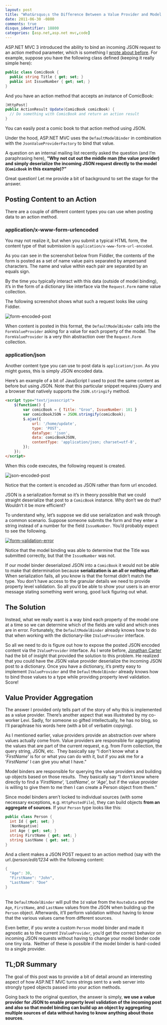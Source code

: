```yaml
---
layout: post
title: "What&rsquo;s the Difference Between a Value Provider and Model Binder?"
date: 2011-06-30 -0800
comments: true
disqus_identifier: 18800
categories: [asp.net,asp.net mvc,code]
---
```

ASP.NET MVC 3 introduced the ability to bind an incoming JSON request to
an action method parameter, which is something I [wrote about
before](http://haacked.com/archive/2010/04/15/sending-json-to-an-asp-net-mvc-action-method-argument.aspx "Sending JSON to an action method").
For example, suppose you have the following class defined (keeping it
really simple here):

```csharp
public class ComicBook {
  public string Title { get; set; }
  public int IssueNumber { get; set; }
}
```

And you have an action method that accepts an instance of ComicBook:

```csharp
[HttpPost]
public ActionResult Update(ComicBook comicBook) {
  // Do something with ComicBook and return an action result
}
```

You can easily post a comic book to that action method using JSON.

Under the hood, ASP.NET MVC uses the `DefaultModelBinder` in combination
with the `JsonValueProviderFactory` to bind that value.

A question on an internal mailing list recently asked the question (and
I’m paraphrasing here), **“Why not cut out the middle man (the value
provider) and simply deserialize the incoming JSON request directly to
the model (`ComicBook` in this example)?”**

Great question! Let me provide a bit of background to set the stage for
the answer.

Posting Content to an Action
----------------------------

There are a couple of different content types you can use when posting
data to an action method.

### application/x-www-form-urlencoded

You may not realize it, but when you submit a typical HTML form, the
content type of that submission is `application/x-www-form-url-encoded`.

As you can see in the screenshot below from Fiddler, the contents of the
form is posted as a set of name value pairs separated by ampersand
characters. The name and value within each pair are separated by an
equals sign.

By the time you typically interact with this data (outside of model
binding), it’s in the form of a dictionary like interface via the
`Request.Form` name value collection.

The following screenshot shows what such a request looks like using
Fiddler.

![form-encoded-post](http://haacked.com/images/haacked_com/WindowsLiveWriter/Why-Isnt-The-JsonValueProviderFactory_EADC/form-encoded-post_3.png "form-encoded-post")

When content is posted in this format, the `DefaultModelBinder` calls
into the `FormValueProvider` asking for a value for each property of the
model. The `FormValueProvider` is a very thin abstraction over the
`Request.Form` collection.

### application/json

Another content type you can use to post data is `application/json`. As
you might guess, this is simply JSON encoded data.

Here’s an example of a bit of JavaScript I used to post the same content
as before but using JSON. Note that this particular snippet requires
jQuery and a browser that natively supports the `JSON.stringify` method.

```html
<script type="text/javascript">
    $(function() {
        var comicBook = { Title: "Groo", IssueNumber: 101 }
        var comicBookJSON = JSON.stringify(comicBook);
        $.ajax({
            url: '/home/update',
            type: 'POST',
            dataType: 'json',
            data: comicBookJSON,
            contentType: 'application/json; charset=utf-8',
        });
    });
</script>
```

When this code executes, the following request is created.

![json-encoded-post](http://haacked.com/images/haacked_com/WindowsLiveWriter/Why-Isnt-The-JsonValueProviderFactory_EADC/json-encoded-post_3.png "json-encoded-post")

Notice that the content is encoded as JSON rather than form url encoded.

JSON is a serialization format so it’s in theory possible that we could
straight deserialize that post to a `ComicBook` instance. Why don’t we
do that? Wouldn’t it be more efficient?

To understand why, let’s suppose we did use serialization and walk
through a common scenario. Suppose someone submits the form and they
enter a string instead of a number for the field `IssueNumber`. You’d
probably expect to see the following.

[![form-validation-error](http://haacked.com/images/haacked_com/WindowsLiveWriter/Why-Isnt-The-JsonValueProviderFactory_EADC/form-validation-error_thumb.png "form-validation-error")](http://haacked.com/images/haacked_com/WindowsLiveWriter/Why-Isnt-The-JsonValueProviderFactory_EADC/form-validation-error_2.png)

Notice that the model binding was able to determine that the Title was
submitted correctly, but that the `IssueNumber` was not.

If our model binder deserialized JSON into a `ComicBook` it would not be
able to make that determination because **serialization is an all or
nothing affair**. When serialization fails, all you know is that the
format didn’t match the type. You don’t have access to the granular
details we need to provide property level validation. So all you’d be
able to show your users is an error message stating something went
wrong, good luck figuring out what.

The Solution
------------

Instead, what we really want is a way bind each property of the model
one at a time so we can determine which of the fields are valid and
which ones are in error. Fortunately, the `DefaultModelBinder` already
knows how to do that when working with the dictionary-like
`IValueProvider` interface.

So all we need to do is figure out how to expose the posted JSON encoded
content via the `IValueProvider` interface. As I wrote before, [Jonathan
Carter](http://lostintangent.com/ "Jonathan Carter's Blog") had the bit
of insight that provided the solution to this problem. He realized that
you could have the JSON value provider deserialize the incoming JSON
post to a dictionary. Once you have a dictionary, it’s pretty easy to
implement `IValueProvider` and the `DefaultModelBinder` already knows
how to bind those values to a type while providing property level
validation. Score!

Value Provider Aggregation
--------------------------

The answer I provided only tells part of the story of why this is
implemented as a value provider. There’s another aspect that was
illustrated by my co-worker Levi. Sadly, for someone so gifted
intellectually, he has no blog, so I’ll paraphrase his words here (with
a bit of verbatim copying).

As I mentioned earlier, value providers provide an abstraction over
where values actually come from. Value providers are responsible for
aggregating the values that are part of the current request, e.g. from
Form collection, the query string, JSON, etc.  They basically say “I
don’t know what a ‘*FirstName*’ is for or what you can do with it, but
if you ask me for a ‘*FirstName*’ I can give you what I have.”

Model binders are responsible for querying the value providers and
building up objects based on those results.  They basically say “I don’t
know where directly to find a ‘*FirstName*’, ‘*LastName*’, or ‘*Age*’,
but if the value provider is willing to give them to me then I can
create a Person object from them.”

Since model binders aren’t locked to individual sources (with some
necessary exceptions, e.g. `HttpPostedFile`), they can build objects
**from an aggregate of sources**. If your `Person` type looks like this:

```csharp
public class Person {
  int Id { get; set; }
  [NonNegative]
  int Age { get; set; }
  string FirstName { get; set; }
  string LastName { get; set; }
}
```

And a client makes a JSON POST request to an action method (say with the
url */person/edit/1234* with the following content:

```csharp
{ 
  "Age": 30, 
  "FirstName": "John", 
  "LastName": "Doe" 
} 
```

    \
The `DefaultModelBinder` will pull the `Id` value from the `RouteData`
and the `Age`, `FirstName`, and `LastName` values from the JSON when
building up the `Person` object. Afterwards, it’ll perform validation
without having to know that the various values came from different
sources.

Even better, if you wrote a custom `Person` model binder and made it
agnostic as to the current `IValueProvider`, you’d get the correct
behavior on incoming JSON requests without having to change your model
binder code one tiny iota.  Neither of these is possible if the model
binder is hard-coded to a single provider.

TL;DR Summary
-------------

The goal of this post was to provide a bit of detail around an
interesting aspect of how ASP.NET MVC turns strings sent to a web server
into strongly typed objects passed into your action methods.

Going back to the original question, the answer is simply, **we use a
value provider for JSON to enable property level validation of the
incoming post and also so that model binding can build up an object by
aggregating multiple sources of data without having to know anything
about those sources**.

